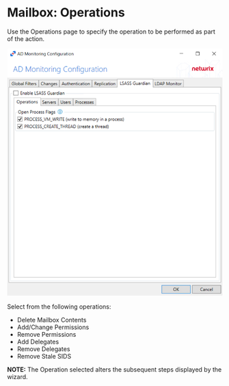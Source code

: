 # Mailbox: Operations

Use the Operations page to specify the operation to be performed as part of the action.

![New Mailbox Action Wizard Operations page](/static/img/product_docs/activitymonitor/activitymonitor/admin/monitoreddomains/admonitoringconfiguration/operations.png)

Select from the following operations:

- Delete Mailbox Contents
- Add/Change Permissions
- Remove Permissions
- Add Delegates
- Remove Delegates
- Remove Stale SIDS

__NOTE:__ The Operation selected alters the subsequent steps displayed by the wizard.
